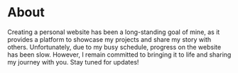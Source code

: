 # About

Creating a personal website has been a long-standing goal of mine, as it provides a platform to showcase my projects and share my story with others. Unfortunately, due to my busy schedule, progress on the website has been slow. However, I remain committed to bringing it to life and sharing my journey with you. Stay tuned for updates!
